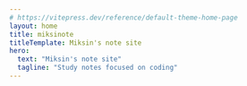 ```yaml
---
# https://vitepress.dev/reference/default-theme-home-page
layout: home
title: miksinote
titleTemplate: Miksin's note site
hero:
  text: "Miksin's note site"
  tagline: "Study notes focused on coding"
---
```


<NotesPreview />

<script setup lang="ts">
import NotesPreview from '../.vitepress/components/NotesPreview.vue'
</script>

